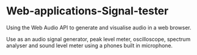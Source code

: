 # Web-applications-Signal-tester
Using the Web Audio API to generate and visualise audio in a web browser.

Use as an audio signal generator, peak level meter, oscilloscope, spectrum
analyser and sound level meter using a phones built in microphone.
